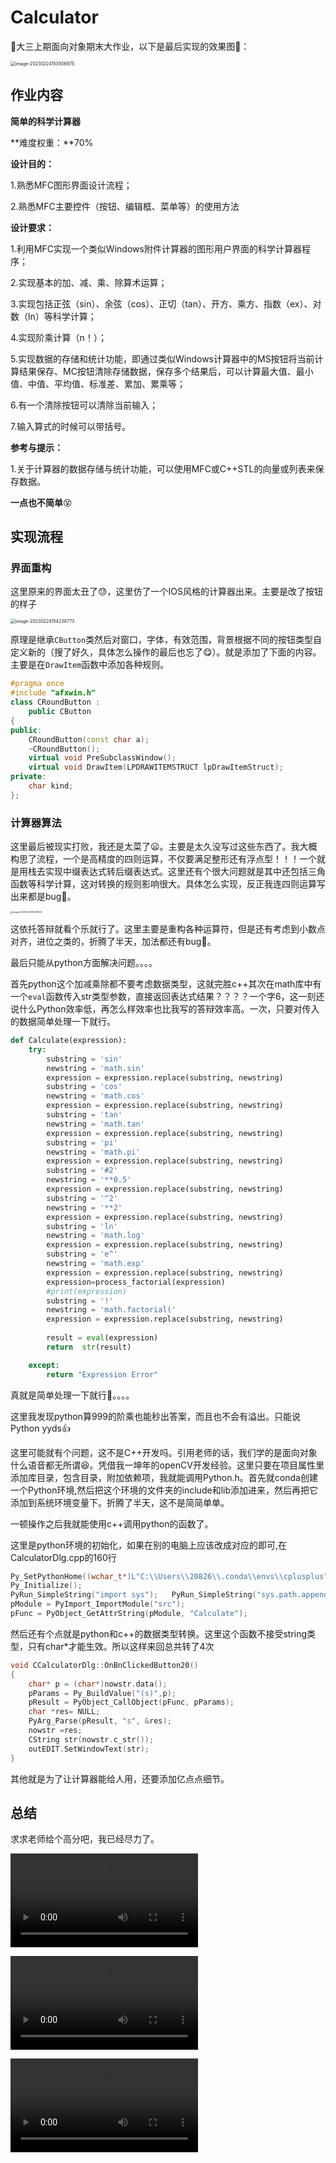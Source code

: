 # Calculator

:star2:大三上期面向对象期末大作业，以下是最后实现的效果图:star2:：

<img src="C:\Users\20826\Documents\GitHub\Calculator\img\image-20230224153506975.png" alt="image-20230224153506975" style="zoom: 50%;" />

## 作业内容

**简单的科学计算器**

**难度权重：**70%

**设计目的：**

1.熟悉MFC图形界面设计流程；

2.熟悉MFC主要控件（按钮、编辑框、菜单等）的使用方法

**设计要求：**

1.利用MFC实现一个类似Windows附件计算器的图形用户界面的科学计算器程序；

2.实现基本的加、减、乘、除算术运算；

3.实现包括正弦（sin）、余弦（cos）、正切（tan）、开方、乘方、指数（ex）、对数（ln）等科学计算；

4.实现阶乘计算（n！）；

5.实现数据的存储和统计功能，即通过类似Windows计算器中的MS按钮将当前计算结果保存、MC按钮清除存储数据，保存多个结果后，可以计算最大值、最小值、中值、平均值、标准差、累加、累乘等；

6.有一个清除按钮可以清除当前输入；

7.输入算式的时候可以带括号。

**参考与提示：**

1.关于计算器的数据存储与统计功能，可以使用MFC或C++STL的向量或列表来保存数据。

**一点也不简单**:dizzy_face:

## 实现流程

### 界面重构

这里原来的界面太丑了:sweat:，这里仿了一个IOS风格的计算器出来。主要是改了按钮的样子

<img src="C:\Users\20826\Documents\GitHub\Calculator\img\image-20230224154238773.png" alt="image-20230224154238773" style="zoom:50%;" />

原理是继承`CButton`类然后对窗口，字体，有效范围，背景根据不同的按钮类型自定义新的（搜了好久，具体怎么操作的最后也忘了:yum:）。就是添加了下面的内容。主要是在`DrawItem`函数中添加各种规则。

```c++
#pragma once
#include "afxwin.h"
class CRoundButton :
	public CButton
{
public:
	CRoundButton(const char a);
	~CRoundButton();
	virtual void PreSubclassWindow();
	virtual void DrawItem(LPDRAWITEMSTRUCT lpDrawItemStruct);
private:
	char kind;
};
```

### 计算器算法

这里最后被现实打败，我还是太菜了:frowning:。主要是太久没写过这些东西了。我大概构思了流程，一个是高精度的四则运算，不仅要满足整形还有浮点型！！！一个就是用栈去实现中缀表达式转后缀表达式。这里还有个很大问题就是其中还包括三角函数等科学计算，这对转换的规则影响很大。具体怎么实现，反正我连四则运算写出来都是bug:shit:。

<img src="C:\Users\20826\Documents\GitHub\Calculator\img\image-20230224155419540.png" alt="image-20230224155419540" style="zoom: 25%;" />

这依托答辩就看个乐就行了。这里主要是重构各种运算符，但是还有考虑到小数点对齐，进位之类的，折腾了半天，加法都还有bug:shit:。

最后只能从python方面解决问题。。。。

首先python这个加减乘除都不要考虑数据类型，这就完胜c++其次在math库中有一个`eval`函数传入str类型参数，直接返回表达式结果？？？？一个字6，这一刻还说什么Python效率低，再怎么样效率也比我写的答辩效率高。一次，只要对传入的数据简单处理一下就行。

```Python
def Calculate(expression):
    try:
        substring = 'sin'
        newstring = 'math.sin'
        expression = expression.replace(substring, newstring)
        substring = 'cos'
        newstring = 'math.cos'
        expression = expression.replace(substring, newstring)
        substring = 'tan'
        newstring = 'math.tan'
        expression = expression.replace(substring, newstring)
        substring = 'pi'
        newstring = 'math.pi'
        expression = expression.replace(substring, newstring)
        substring = '#2'
        newstring = '**0.5'
        expression = expression.replace(substring, newstring)
        substring = '^2'
        newstring = '**2'
        expression = expression.replace(substring, newstring)
        substring = 'ln'
        newstring = 'math.log'
        expression = expression.replace(substring, newstring)
        substring = 'e^'
        newstring = 'math.exp'
        expression = expression.replace(substring, newstring)
        expression=process_factorial(expression)
        #print(expression)
        substring = '!'
        newstring = 'math.factorial('
        expression = expression.replace(substring, newstring)
        
        result = eval(expression)
        return  str(result)

    except:
        return "Expression Error"
```

真就是简单处理一下就行:pray:。。。。

这里我发现python算999的阶乘也能秒出答案，而且也不会有溢出。只能说Python yyds:thumbsup:

这里可能就有个问题，这不是C++开发吗。引用老师的话，我们学的是面向对象什么语音都无所谓:satisfied:。凭借我一坤年的openCV开发经验。这里只要在项目属性里添加库目录，包含目录，附加依赖项，我就能调用Python.h。首先就conda创建一个Python环境,然后把这个环境的文件夹的include和lib添加进来，然后再把它添加到系统环境变量下。折腾了半天，这不是简简单单。

一顿操作之后我就能使用c++调用python的函数了。

这里是python环境的初始化，如果在别的电脑上应该改成对应的即可,在CalculatorDlg.cpp的160行

```c++
Py_SetPythonHome((wchar_t*)L"C:\\Users\\20826\\.conda\\envs\\cplusplus");
Py_Initialize();
PyRun_SimpleString("import sys");	PyRun_SimpleString("sys.path.append(r'C:\\Users\\20826\\Documents\\GitHub\\Calculator')");
pModule = PyImport_ImportModule("src");
pFunc = PyObject_GetAttrString(pModule, "Calculate");
```

然后还有个点就是python和c++的数据类型转换。这里这个函数不接受string类型，只有char*才能生效。所以这样来回总共转了4次

```c++
void CCalculatorDlg::OnBnClickedButton20()
{
	char* p = (char*)nowstr.data();
	pParams = Py_BuildValue("(s)",p);
	pResult = PyObject_CallObject(pFunc, pParams);
	char *res= NULL;
	PyArg_Parse(pResult, "s", &res);
	nowstr =res;
	CString str(nowstr.c_str());
	outEDIT.SetWindowText(str);
}
```

其他就是为了让计算器能给人用，还要添加亿点点细节。

## 总结

求求老师给个高分吧，我已经尽力了。

<video src="C:\Users\20826\Documents\WeChat Files\wxid_nxjnrzh6781g22\FileStorage\Video\2023-02\5a5c2d59a660ccc7fc3bfe2c4bd942e1.mp4"></video>

<video src="C:\Users\20826\Documents\WeChat Files\wxid_nxjnrzh6781g22\FileStorage\Video\2023-02\7f3281808246f375877d0bb32d044e6b.mp4"></video>

<video src="C:\Users\20826\Documents\WeChat Files\wxid_nxjnrzh6781g22\FileStorage\Video\2023-02\206c3aa76616605e1cf81ed90c9b1bd7.mp4"></video>

